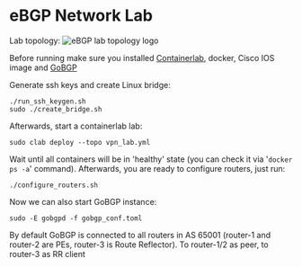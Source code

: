 # eBGP Network Lab


Lab topology:
![eBGP lab topology logo](ebgp-lab.png "eBGP lab topology")

Before running make sure you installed [Containerlab](https://containerlab.dev), docker, Cisco IOS image and [GoBGP](https://github.com/osrg/gobgp)

Generate ssh keys and create Linux bridge:
```
./run_ssh_keygen.sh
sudo ./create_bridge.sh
```

Afterwards, start a containerlab lab:
```
sudo clab deploy --topo vpn_lab.yml
```

Wait until all containers will be in 'healthy' state (you can check it via '`docker ps -a`' command). Afterwards, you are ready to configure routers, just run:
```
./configure_routers.sh
```

Now we can also start GoBGP instance:
```
sudo -E gobgpd -f gobgp_conf.toml 
```

By default GoBGP is connected to all routers in AS 65001 (router-1 and router-2 are PEs, router-3 is Route Reflector). To router-1/2 as peer, to router-3 as RR client
